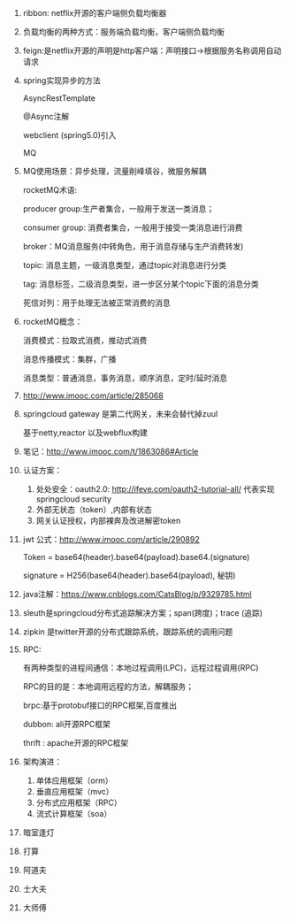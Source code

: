 1. ribbon: netflix开源的客户端侧负载均衡器

2. 负载均衡的两种方式：服务端负载均衡，客户端侧负载均衡

3. feign:是netflix开源的声明是http客户端：声明接口->根据服务名称调用自动请求

4. spring实现异步的方法

   AsyncRestTemplate

   @Async注解

   webclient (spring5.0)引入

   MQ

5. MQ使用场景：异步处理，流量削峰填谷，微服务解耦

   rocketMQ术语:

     producer group:生产者集合，一般用于发送一类消息；

     consumer group: 消费者集合，一般用于接受一类消息进行消费

     broker：MQ消息服务(中转角色，用于消息存储与生产消费转发)

     topic: 消息主题，一级消息类型，通过topic对消息进行分类

     tag: 消息标签，二级消息类型，进一步区分某个topic下面的消息分类

     死信对列：用于处理无法被正常消费的消息

6. rocketMQ概念：

   消费模式：拉取式消费，推动式消费

   消息传播模式：集群，广播

   消息类型：普通消息，事务消息，顺序消息，定时/延时消息

7. http://www.imooc.com/article/285068

8. springcloud gateway 是第二代网关，未来会替代掉zuul

   基于netty,reactor 以及webflux构建

9. 笔记：http://www.imooc.com/t/1863086#Article

10. 认证方案：

    1. 处处安全：oauth2.0: http://ifeve.com/oauth2-tutorial-all/  代表实现springcloud security
    2. 外部无状态（token）,内部有状态
    3. 网关认证授权，内部裸奔及改进解密token

11. jwt 公式：http://www.imooc.com/article/290892

    Token = base64(header).base64(payload).base64.(signature)

    signature = H256(base64(header).base64(payload), 秘钥)

12. java注解：https://www.cnblogs.com/CatsBlog/p/9329785.html

13. sleuth是springcloud分布式追踪解决方案；span(跨度)；trace (追踪)

14. zipkin 是twitter开源的分布式跟踪系统，跟踪系统的调用问题

15. RPC:

    有两种类型的进程间通信：本地过程调用(LPC)，远程过程调用(RPC)

    RPC的目的是：本地调用远程的方法，解耦服务；

    brpc:基于protobuf接口的RPC框架,百度推出

    dubbon: ali开源RPC框架

    thrift : apache开源的RPC框架

16. 架构演进：

    1. 单体应用框架（orm）
    2. 垂直应用框架（mvc）
    3. 分布式应用框架（RPC）
    4. 流式计算框架（soa）

17. 暗室逢灯

18. 打算

19. 阿道夫

20. 士大夫

21. 大师傅